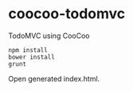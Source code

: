 coocoo-todomvc
==============

TodoMVC using CooCoo

```
npm install
bower install
grunt
```

Open generated index.html.
